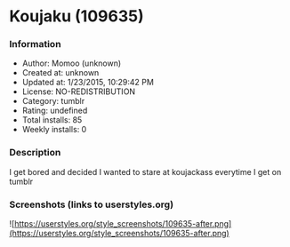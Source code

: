 # Koujaku (109635)

### Information
- Author: Momoo (unknown)
- Created at: unknown
- Updated at: 1/23/2015, 10:29:42 PM
- License: NO-REDISTRIBUTION
- Category: tumblr
- Rating: undefined
- Total installs: 85
- Weekly installs: 0


### Description
I get bored and decided I wanted to stare at koujackass everytime I get on tumblr


### Screenshots (links to userstyles.org)
![https://userstyles.org/style_screenshots/109635-after.png](https://userstyles.org/style_screenshots/109635-after.png)


